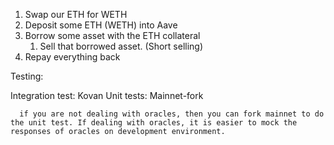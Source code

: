 1. Swap our ETH for WETH
2. Deposit some ETH (WETH) into Aave
3. Borrow some asset with the ETH collateral
   1. Sell that borrowed asset. (Short selling)
4. Repay everything back

Testing:

Integration test: Kovan
Unit tests: Mainnet-fork

      if you are not dealing with oracles, then you can fork mainnet to do the unit test. If dealing with oracles, it is easier to mock the responses of oracles on development environment.
